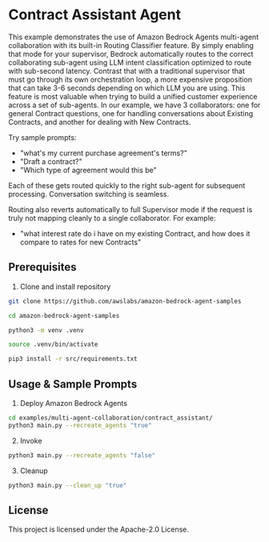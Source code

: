 # Contract Assistant Agent

This example demonstrates the use of Amazon Bedrock Agents multi-agent collaboration with its built-in Routing Classifier feature. By simply enabling that mode for your supervisor, Bedrock automatically routes to the correct collaborating sub-agent using LLM intent classification optimized to route with sub-second latency. Contrast that with a traditional supervisor that must go through its own orchestration loop, a more expensive proposition that can take 3-6 seconds depending on which LLM you are using. This feature is most valuable when trying to build a unified customer experience across a set of sub-agents. In our example, we have 3 collaborators: one for general Contract questions, one for handling conversations about Existing Contracts, and another for dealing with New Contracts.

Try sample prompts:

- "what's my current purchase agreement's terms?"
- "Draft a contract?"
- "Which type of agreement would this be"

Each of these gets routed quickly to the right sub-agent for subsequent processing.
Conversation switching is seamless.

Routing also reverts automatically to full Supervisor mode if the request is truly
not mapping cleanly to a single collaborator. For example:

- "what interest rate do i have on my existing Contract, and how does it compare to rates for new Contracts"

## Prerequisites

1. Clone and install repository

```bash
git clone https://github.com/awslabs/amazon-bedrock-agent-samples

cd amazon-bedrock-agent-samples

python3 -m venv .venv

source .venv/bin/activate

pip3 install -r src/requirements.txt
```

## Usage & Sample Prompts

1. Deploy Amazon Bedrock Agents

```bash
cd examples/multi-agent-collaboration/contract_assistant/
python3 main.py --recreate_agents "true"
```

2. Invoke

```bash
python3 main.py --recreate_agents "false"
```

3. Cleanup

```bash
python3 main.py --clean_up "true"
```

## License

This project is licensed under the Apache-2.0 License.